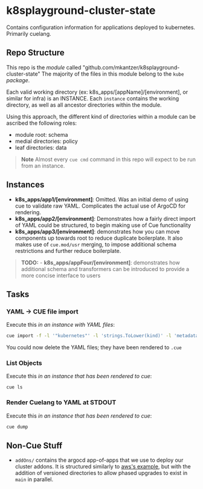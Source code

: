# k8splayground-cluster-state
Contains configuration information for applications deployed to kubernetes. Primarily cuelang.

## Repo Structure

This repo is the _module_ called "github.com/mkantzer/k8splayground-cluster-state"
The majority of the files in this module belong to the `kube` _package_.

Each valid working directory (ex: k8s_apps/[appName]/[environment], or similar for infra) is an INSTANCE. Each `instance` contains the working directory, as well as all ancestor directories within the module. 

Using this approach, the different kind of directories within a module can be ascribed the following roles:
- module root: schema
- medial directories: policy
- leaf directories: data

> **Note**
> Almost every `cue cmd` command in this repo will expect to be run from an instance.

## Instances

- **k8s_apps/app1/[environment]**: Omitted. Was an initial demo of using cue to validate raw YAML. Complicates the actual use of ArgoCD for rendering.
- **k8s_apps/app2/[environment]**: Demonstrates how a fairly direct import of YAML could be structured, to begin making use of Cue functionality
- **k8s_apps/app3/[environment]**: demonstrates how you can move components up towards root to reduce duplicate boilerplate. It also makes use of `cue.mod/usr` merging, to impose additional schema restrictions and further reduce boilerplate.

> **TODO:** - **k8s_apps/appFour/[environment]**: demonstrates how additional schema and transformers can be introduced to provide a more concise interface to users


## Tasks

### YAML -> CUE file import

Execute this _in an instance with YAML files_:
```sh
cue import -f -l '"kubernetes"' -l 'strings.ToLower(kind)' -l 'metadata.name' -p kube *.yaml
```
You could now delete the YAML files; they have been rendered to `.cue`

### List Objects

Execute this _in an instance that has been rendered to cue_:
```
cue ls
```

### Render Cuelang to YAML at STDOUT

Execute this _in an instance that has been rendered to cue_:
```sh
cue dump
```

## Non-Cue Stuff
- `addOns/` contains the argocd app-of-apps that we use to deploy our cluster addons. It is structured similarly to [aws's example](https://github.com/aws-samples/eks-blueprints-add-ons), but with the addition of versioned directories to allow phased upgrades to exist in `main` in parallel.